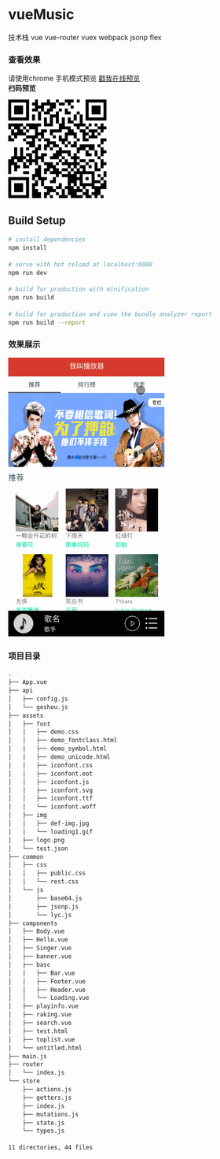 
# vueMusic

技术栈 vue vue-router vuex webpack jsonp flex

### 查看效果
请使用chrome 手机模式预览
[戳我在线预览](http://bestdingsheng.github.io/vueMusic/dist/index.html)
  </br>
**扫码预览**

![](./preview/codeImg.png)

## Build Setup

``` bash
# install dependencies
npm install

# serve with hot reload at localhost:8080
npm run dev

# build for production with minification
npm run build

# build for production and view the bundle analyzer report
npm run build --report
```
### 效果展示
![](./preview/muisc.gif)


### 项目目录

```bash
.
├── App.vue
├── api
│   ├── config.js
│   └── geshou.js
├── assets
│   ├── font
│   │   ├── demo.css
│   │   ├── demo_fontclass.html
│   │   ├── demo_symbol.html
│   │   ├── demo_unicode.html
│   │   ├── iconfont.css
│   │   ├── iconfont.eot
│   │   ├── iconfont.js
│   │   ├── iconfont.svg
│   │   ├── iconfont.ttf
│   │   └── iconfont.woff
│   ├── img
│   │   ├── def-img.jpg
│   │   └── loading1.gif
│   ├── logo.png
│   └── test.json
├── common
│   ├── css
│   │   ├── public.css
│   │   └── rest.css
│   └── js
│       ├── base64.js
│       ├── jsonp.js
│       └── lyc.js
├── components
│   ├── Body.vue
│   ├── Hello.vue
│   ├── Singer.vue
│   ├── banner.vue
│   ├── basc
│   │   ├── Bar.vue
│   │   ├── Footer.vue
│   │   ├── Header.vue
│   │   └── Loading.vue
│   ├── playinfo.vue
│   ├── raking.vue
│   ├── search.vue
│   ├── test.html
│   ├── toplist.vue
│   └── untitled.html
├── main.js
├── router
│   └── index.js
└── store
    ├── actions.js
    ├── getters.js
    ├── index.js
    ├── mutations.js
    ├── state.js
    └── types.js

11 directories, 44 files
```

